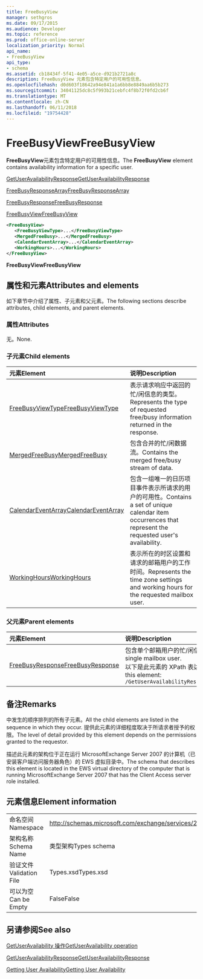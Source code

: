 ```yaml
---
title: FreeBusyView
manager: sethgros
ms.date: 09/17/2015
ms.audience: Developer
ms.topic: reference
ms.prod: office-online-server
localization_priority: Normal
api_name:
- FreeBusyView
api_type:
- schema
ms.assetid: cb18434f-5f41-4e05-a5ce-d921b2721a8c
description: FreeBusyView 元素包含特定用户的可用性信息。
ms.openlocfilehash: d0d603f18642a94e841a1a6bb8e8849aa6b5b273
ms.sourcegitcommit: 34041125dc8c5f993b21cebfc4f8b72f0fd2cb6f
ms.translationtype: MT
ms.contentlocale: zh-CN
ms.lasthandoff: 06/11/2018
ms.locfileid: "19754428"
---
```

# <a name="freebusyview"></a><span data-ttu-id="9e871-103">FreeBusyView</span><span class="sxs-lookup"><span data-stu-id="9e871-103">FreeBusyView</span></span>

<span data-ttu-id="9e871-104">**FreeBusyView**元素包含特定用户的可用性信息。</span><span class="sxs-lookup"><span data-stu-id="9e871-104">The **FreeBusyView** element contains availability information for a specific user.</span></span> 
  
[<span data-ttu-id="9e871-105">GetUserAvailabilityResponse</span><span class="sxs-lookup"><span data-stu-id="9e871-105">GetUserAvailabilityResponse</span></span>](getuseravailabilityresponse.md)
  
[<span data-ttu-id="9e871-106">FreeBusyResponseArray</span><span class="sxs-lookup"><span data-stu-id="9e871-106">FreeBusyResponseArray</span></span>](freebusyresponsearray.md)
  
[<span data-ttu-id="9e871-107">FreeBusyResponse</span><span class="sxs-lookup"><span data-stu-id="9e871-107">FreeBusyResponse</span></span>](freebusyresponse.md)
  
[<span data-ttu-id="9e871-108">FreeBusyView</span><span class="sxs-lookup"><span data-stu-id="9e871-108">FreeBusyView</span></span>](freebusyview.md)
  
```xml
<FreeBusyView>
   <FreeBusyViewType>...</FreeBusyViewType>
   <MergedFreeBusy>...</MergedFreeBusy>
   <CalendarEventArray>...</CalendarEventArray>
   <WorkingHours>...</WorkingHours>
</FreeBusyView>
```

 <span data-ttu-id="9e871-109">**FreeBusyView**</span><span class="sxs-lookup"><span data-stu-id="9e871-109">**FreeBusyView**</span></span>
## <a name="attributes-and-elements"></a><span data-ttu-id="9e871-110">属性和元素</span><span class="sxs-lookup"><span data-stu-id="9e871-110">Attributes and elements</span></span>

<span data-ttu-id="9e871-111">如下章节中介绍了属性、子元素和父元素。</span><span class="sxs-lookup"><span data-stu-id="9e871-111">The following sections describe attributes, child elements, and parent elements.</span></span>
  
### <a name="attributes"></a><span data-ttu-id="9e871-112">属性</span><span class="sxs-lookup"><span data-stu-id="9e871-112">Attributes</span></span>

<span data-ttu-id="9e871-113">无。</span><span class="sxs-lookup"><span data-stu-id="9e871-113">None.</span></span>
  
### <a name="child-elements"></a><span data-ttu-id="9e871-114">子元素</span><span class="sxs-lookup"><span data-stu-id="9e871-114">Child elements</span></span>

|<span data-ttu-id="9e871-115">**元素**</span><span class="sxs-lookup"><span data-stu-id="9e871-115">**Element**</span></span>|<span data-ttu-id="9e871-116">**说明**</span><span class="sxs-lookup"><span data-stu-id="9e871-116">**Description**</span></span>|
|:-----|:-----|
|[<span data-ttu-id="9e871-117">FreeBusyViewType</span><span class="sxs-lookup"><span data-stu-id="9e871-117">FreeBusyViewType</span></span>](freebusyviewtype.md) <br/> |<span data-ttu-id="9e871-118">表示请求响应中返回的忙/闲信息的类型。</span><span class="sxs-lookup"><span data-stu-id="9e871-118">Represents the type of requested free/busy information returned in the response.</span></span>  <br/> |
|[<span data-ttu-id="9e871-119">MergedFreeBusy</span><span class="sxs-lookup"><span data-stu-id="9e871-119">MergedFreeBusy</span></span>](mergedfreebusy.md) <br/> |<span data-ttu-id="9e871-120">包含合并的忙/闲数据流。</span><span class="sxs-lookup"><span data-stu-id="9e871-120">Contains the merged free/busy stream of data.</span></span>  <br/> |
|[<span data-ttu-id="9e871-121">CalendarEventArray</span><span class="sxs-lookup"><span data-stu-id="9e871-121">CalendarEventArray</span></span>](calendareventarray.md) <br/> |<span data-ttu-id="9e871-122">包含一组唯一的日历项目事件表示所请求的用户的可用性。</span><span class="sxs-lookup"><span data-stu-id="9e871-122">Contains a set of unique calendar item occurrences that represent the requested user's availability.</span></span>  <br/> |
|[<span data-ttu-id="9e871-123">WorkingHours</span><span class="sxs-lookup"><span data-stu-id="9e871-123">WorkingHours</span></span>](workinghours-ex15websvcsotherref.md) <br/> |<span data-ttu-id="9e871-124">表示所在的时区设置和请求的邮箱用户的工作时间。</span><span class="sxs-lookup"><span data-stu-id="9e871-124">Represents the time zone settings and working hours for the requested mailbox user.</span></span>  <br/> |
   
### <a name="parent-elements"></a><span data-ttu-id="9e871-125">父元素</span><span class="sxs-lookup"><span data-stu-id="9e871-125">Parent elements</span></span>

|<span data-ttu-id="9e871-126">**元素**</span><span class="sxs-lookup"><span data-stu-id="9e871-126">**Element**</span></span>|<span data-ttu-id="9e871-127">**说明**</span><span class="sxs-lookup"><span data-stu-id="9e871-127">**Description**</span></span>|
|:-----|:-----|
|[<span data-ttu-id="9e871-128">FreeBusyResponse</span><span class="sxs-lookup"><span data-stu-id="9e871-128">FreeBusyResponse</span></span>](freebusyresponse.md) <br/> |<span data-ttu-id="9e871-129">包含单个邮箱用户的忙/闲信息。</span><span class="sxs-lookup"><span data-stu-id="9e871-129">Contains the free/busy information for a single mailbox user.</span></span>  <br/> <span data-ttu-id="9e871-130">以下是此元素的 XPath 表达式：</span><span class="sxs-lookup"><span data-stu-id="9e871-130">The following is the XPath expression to this element:</span></span>  <br/>  `/GetUserAvailabilityResponse/FreeBusyResponseArray/FreeBusyResponse` <br/> |
   
## <a name="remarks"></a><span data-ttu-id="9e871-131">备注</span><span class="sxs-lookup"><span data-stu-id="9e871-131">Remarks</span></span>

<span data-ttu-id="9e871-132">中发生的顺序排列的所有子元素。</span><span class="sxs-lookup"><span data-stu-id="9e871-132">All the child elements are listed in the sequence in which they occur.</span></span> <span data-ttu-id="9e871-133">提供此元素的详细程度取决于所请求者授予的权限。</span><span class="sxs-lookup"><span data-stu-id="9e871-133">The level of detail provided by this element depends on the permissions granted to the requestor.</span></span>
  
<span data-ttu-id="9e871-134">描述此元素的架构位于正在运行 MicrosoftExchange Server 2007 的计算机（已安装客户端访问服务器角色）的 EWS 虚拟目录中。</span><span class="sxs-lookup"><span data-stu-id="9e871-134">The schema that describes this element is located in the EWS virtual directory of the computer that is running MicrosoftExchange Server 2007 that has the Client Access server role installed.</span></span>
  
## <a name="element-information"></a><span data-ttu-id="9e871-135">元素信息</span><span class="sxs-lookup"><span data-stu-id="9e871-135">Element information</span></span>

|||
|:-----|:-----|
|<span data-ttu-id="9e871-136">命名空间</span><span class="sxs-lookup"><span data-stu-id="9e871-136">Namespace</span></span>  <br/> |http://schemas.microsoft.com/exchange/services/2006/types  <br/> |
|<span data-ttu-id="9e871-137">架构名称</span><span class="sxs-lookup"><span data-stu-id="9e871-137">Schema Name</span></span>  <br/> |<span data-ttu-id="9e871-138">类型架构</span><span class="sxs-lookup"><span data-stu-id="9e871-138">Types schema</span></span>  <br/> |
|<span data-ttu-id="9e871-139">验证文件</span><span class="sxs-lookup"><span data-stu-id="9e871-139">Validation File</span></span>  <br/> |<span data-ttu-id="9e871-140">Types.xsd</span><span class="sxs-lookup"><span data-stu-id="9e871-140">Types.xsd</span></span>  <br/> |
|<span data-ttu-id="9e871-141">可以为空</span><span class="sxs-lookup"><span data-stu-id="9e871-141">Can be Empty</span></span>  <br/> |<span data-ttu-id="9e871-142">False</span><span class="sxs-lookup"><span data-stu-id="9e871-142">False</span></span>  <br/> |
   
## <a name="see-also"></a><span data-ttu-id="9e871-143">另请参阅</span><span class="sxs-lookup"><span data-stu-id="9e871-143">See also</span></span>



[<span data-ttu-id="9e871-144">GetUserAvailability 操作</span><span class="sxs-lookup"><span data-stu-id="9e871-144">GetUserAvailability operation</span></span>](getuseravailability-operation.md)
  
[<span data-ttu-id="9e871-145">GetUserAvailabilityResponse</span><span class="sxs-lookup"><span data-stu-id="9e871-145">GetUserAvailabilityResponse</span></span>](getuseravailabilityresponse.md)


[<span data-ttu-id="9e871-146">Getting User Availability</span><span class="sxs-lookup"><span data-stu-id="9e871-146">Getting User Availability</span></span>](http://msdn.microsoft.com/library/d4133fcb-9b0f-4e6b-aadf-a389da83516a%28Office.15%29.aspx)

